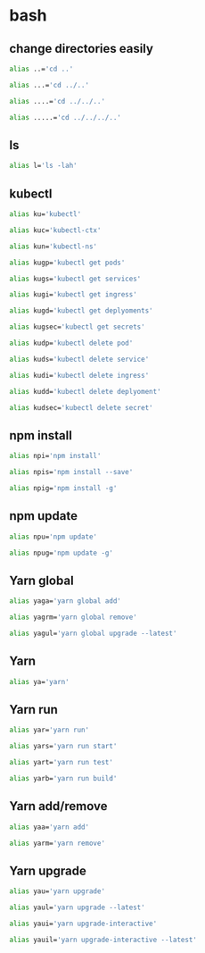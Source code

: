# bash
## change directories easily
```bash
alias ..='cd ..'
```
```bash
alias ...='cd ../..'
```
```bash
alias ....='cd ../../..'
```
```bash
alias .....='cd ../../../..'
```
## ls
```bash
alias l='ls -lah'
```
## kubectl 
```bash
alias ku='kubectl' 
```
```bash
alias kuc='kubectl-ctx' 
```
```bash
alias kun='kubectl-ns'
```

```bash
alias kugp='kubectl get pods'
```
```bash
alias kugs='kubectl get services'
```
```bash
alias kugi='kubectl get ingress'
```
```bash
alias kugd='kubectl get deplyoments'
```
```bash
alias kugsec='kubectl get secrets'
```

```bash
alias kudp='kubectl delete pod'
```
```bash
alias kuds='kubectl delete service'
```
```bash
alias kudi='kubectl delete ingress'
```
```bash
alias kudd='kubectl delete deplyoment'
```
```bash
alias kudsec='kubectl delete secret'
```

## npm install
```bash
alias npi='npm install'
```
```bash
alias npis='npm install --save'
```
```bash
alias npig='npm install -g'
```
## npm update
```bash
alias npu='npm update'
```
```bash
alias npug='npm update -g'
```
## Yarn global
```bash
alias yaga='yarn global add'
```
```bash
alias yagrm='yarn global remove'
```
```bash
alias yagul='yarn global upgrade --latest'
```

## Yarn
```bash
alias ya='yarn'
```

## Yarn run
```bash
alias yar='yarn run'
```
```bash
alias yars='yarn run start'
```
```bash
alias yart='yarn run test'
```
```bash
alias yarb='yarn run build'
```

## Yarn add/remove
```bash
alias yaa='yarn add'
```
```bash
alias yarm='yarn remove'
```

## Yarn upgrade
```bash
alias yau='yarn upgrade'
```
```bash
alias yaul='yarn upgrade --latest'
```
```bash
alias yaui='yarn upgrade-interactive'
```
```bash
alias yauil='yarn upgrade-interactive --latest'
```



